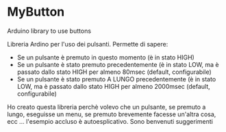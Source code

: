 # MyButton
Arduino library to use buttons

Libreria Ardino per l'uso dei pulsanti.
Permette di sapere:
- Se un pulsante è premuto in questo momento (è in stato HIGH)
- Se un pulsante è stato premuto precedentemente (è in stato LOW, ma è passato dallo stato HIGH per almeno 80msec (default, configurabile)
- Se un pulsante è stato premuto A LUNGO precedentemente (è in stato LOW, ma è passato dallo stato HIGH per almeno 2000msec (default, configurabile)

Ho creato questa libreria perchè volevo che un pulsante, se premuto a lungo, eseguisse un menu, se premuto brevemente facesse un'altra cosa, ecc ...
l'esempio accluso è autoesplicativo.
Sono benvenuti suggerimenti

